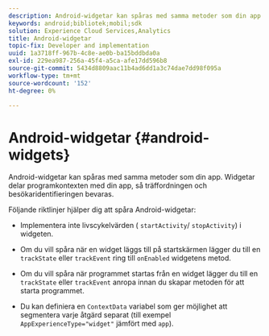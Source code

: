 ```yaml
---
description: Android-widgetar kan spåras med samma metoder som din app. Widgetar delar programkontexten med din app, så träffordningen och besökaridentifieringen bevaras.
keywords: android;bibliotek;mobil;sdk
solution: Experience Cloud Services,Analytics
title: Android-widgetar
topic-fix: Developer and implementation
uuid: 1a3718ff-967b-4c8e-ae0b-ba15bddbda0a
exl-id: 229ea987-256a-45f4-a5ca-afe17dd596b8
source-git-commit: 5434d8809aac11b4ad6dd1a3c74dae7dd98f095a
workflow-type: tm+mt
source-wordcount: '152'
ht-degree: 0%

---
```


# Android-widgetar {#android-widgets}

Android-widgetar kan spåras med samma metoder som din app. Widgetar delar programkontexten med din app, så träffordningen och besökaridentifieringen bevaras.

Följande riktlinjer hjälper dig att spåra Android-widgetar:

* Implementera inte livscykelvärden ( `startActivity`/ `stopActivity`) i widgeten.

* Om du vill spåra när en widget läggs till på startskärmen lägger du till en `trackState` eller `trackEvent` ring till `onEnabled` widgetens metod.

* Om du vill spåra när programmet startas från en widget lägger du till en `trackState` eller `trackEvent` anropa innan du skapar metoden för att starta programmet.

* Du kan definiera en `ContextData` variabel som ger möjlighet att segmentera varje åtgärd separat (till exempel `AppExperienceType="widget"` jämfört med `app`).
